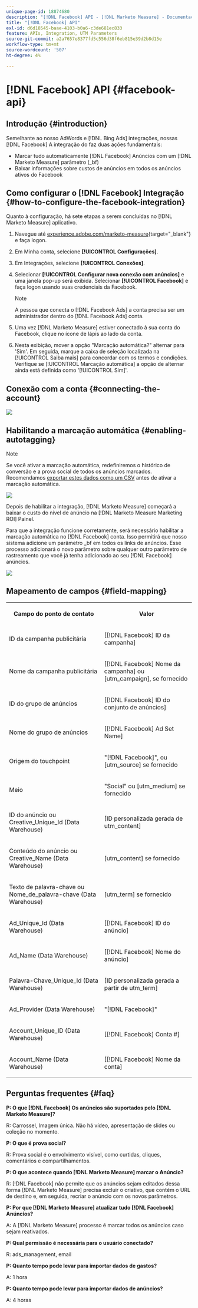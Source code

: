 ```yaml
---
unique-page-id: 18874680
description: "[!DNL Facebook] API - [!DNL Marketo Measure] - Documentação do produto"
title: "[!DNL Facebook] API"
exl-id: d6d18545-baae-4103-b0a6-c3de681ec833
feature: APIs, Integration, UTM Parameters
source-git-commit: a2a7657e8377fd5c556d38f6eb815e39d2b8d15e
workflow-type: tm+mt
source-wordcount: '507'
ht-degree: 4%

---
```


# [!DNL Facebook] API {#facebook-api}

## Introdução {#introduction}

Semelhante ao nosso AdWords e [!DNL Bing Ads] integrações, nossas [!DNL Facebook] A integração do faz duas ações fundamentais:

* Marcar tudo automaticamente [!DNL Facebook] Anúncios com um [!DNL Marketo Measure] parâmetro (_bf)
* Baixar informações sobre custos de anúncios em todos os anúncios ativos do Facebook

## Como configurar o [!DNL Facebook] Integração {#how-to-configure-the-facebook-integration}

Quanto à configuração, há sete etapas a serem concluídas no [!DNL Marketo Measure] aplicativo.

1. Navegue até [experience.adobe.com/marketo-measure](https://experience.adobe.com/marketo-measure){target="_blank"} e faça logon.
1. Em Minha conta, selecione **[!UICONTROL Configurações]**.
1. Em Integrações, selecione **[!UICONTROL Conexões]**.
1. Selecionar **[!UICONTROL Configurar nova conexão com anúncios]** e uma janela pop-up será exibida. Selecionar **[!UICONTROL Facebook]** e faça logon usando suas credenciais da Facebook.

   >[!NOTE]
   >
   >A pessoa que conecta o [!DNL Facebook Ads] a conta precisa ser um administrador dentro do [!DNL Facebook Ads] conta.

1. Uma vez [!DNL Marketo Measure] estiver conectado à sua conta do Facebook, clique no ícone de lápis ao lado da conta.
1. Nesta exibição, mover a opção &quot;Marcação automática?&quot; alternar para &#39;Sim&#39;. Em seguida, marque a caixa de seleção localizada na [!UICONTROL Saiba mais] para concordar com os termos e condições. Verifique se [!UICONTROL Marcação automática] a opção de alternar ainda está definida como &#39;[!UICONTROL Sim]&#39;.

## Conexão com a conta {#connecting-the-account}

![](assets/1.gif)

## Habilitando a marcação automática {#enabling-autotagging}

>[!NOTE]
>
>Se você ativar a marcação automática, redefiniremos o histórico de conversão e a prova social de todos os anúncios marcados. Recomendamos [exportar estes dados como um CSV](https://www.facebook.com/business/help/205067636197240) antes de ativar a marcação automática.

![](assets/2-2.png)

Depois de habilitar a integração, [!DNL Marketo Measure] começará a baixar o custo do nível de anúncio na [!DNL Marketo Measure Marketing ROI] Painel.

Para que a integração funcione corretamente, será necessário habilitar a marcação automática no [!DNL Facebook] conta. Isso permitirá que nosso sistema adicione um parâmetro _bf em todos os links de anúncios. Esse processo adicionará o novo parâmetro sobre qualquer outro parâmetro de rastreamento que você já tenha adicionado ao seu [!DNL Facebook] anúncios.

![](assets/3.gif)

## Mapeamento de campos {#field-mapping}

<table> 
 <colgroup> 
  <col> 
  <col> 
 </colgroup> 
 <tbody> 
  <tr> 
   <th><p><strong>Campo do ponto de contato</strong></p></th> 
   <th><p><strong>Valor</strong></p></th> 
  </tr> 
  <tr> 
   <td><p>ID da campanha publicitária</p></td> 
   <td><p>[[!DNL Facebook] ID da campanha]</p></td> 
  </tr> 
  <tr> 
   <td><p>Nome da campanha publicitária </p></td> 
   <td><p>[[!DNL Facebook] Nome da campanha] ou [utm_campaign], se fornecido</p></td> 
  </tr> 
  <tr> 
   <td><p>ID do grupo de anúncios</p></td> 
   <td><p>[[!DNL Facebook] ID do conjunto de anúncios]</p></td> 
  </tr> 
  <tr> 
   <td><p>Nome do grupo de anúncios</p></td> 
   <td><p>[[!DNL Facebook] Ad Set Name]</p></td> 
  </tr> 
  <tr> 
   <td><p>Origem do touchpoint</p></td> 
   <td><p>"[!DNL Facebook]", ou [utm_source] se fornecido</p></td> 
  </tr> 
  <tr> 
   <td><p>Meio</p></td> 
   <td><p>"Social" ou [utm_medium] se fornecido</p></td> 
  </tr> 
  <tr> 
   <td><p>ID do anúncio ou Creative_Unique_Id (Data Warehouse)</p></td> 
   <td><p>[ID personalizada gerada de utm_content]</p></td> 
  </tr> 
  <tr> 
   <td><p>Conteúdo do anúncio ou Creative_Name (Data Warehouse)</p></td> 
   <td><p>[utm_content] se fornecido</p></td> 
  </tr> 
  <tr> 
   <td><p>Texto de palavra-chave ou Nome_de_palavra-chave (Data Warehouse)</p></td> 
   <td><p>[utm_term] se fornecido</p></td> 
  </tr> 
  <tr> 
   <td><p>Ad_Unique_Id (Data Warehouse)</p></td> 
   <td><p>[[!DNL Facebook] ID do anúncio]</p></td> 
  </tr> 
  <tr> 
   <td><p>Ad_Name (Data Warehouse)</p></td> 
   <td><p>[[!DNL Facebook] Nome do anúncio]</p></td> 
  </tr> 
  <tr> 
   <td><p>Palavra-Chave_Unique_Id (Data Warehouse)</p></td> 
   <td><p>[ID personalizada gerada a partir de utm_term]</p></td> 
  </tr> 
  <tr> 
   <td><p>Ad_Provider (Data Warehouse)</p></td> 
   <td><p>"[!DNL Facebook]"</p></td> 
  </tr> 
  <tr> 
   <td><p>Account_Unique_ID (Data Warehouse)</p></td> 
   <td><p>[[!DNL Facebook] Conta #]</p></td> 
  </tr> 
  <tr> 
   <td><p>Account_Name (Data Warehouse)</p></td> 
   <td><p>[[!DNL Facebook] Nome da conta]</p></td> 
  </tr> 
 </tbody> 
</table>

## Perguntas frequentes {#faq}

**P: O que [!DNL Facebook] Os anúncios são suportados pelo [!DNL Marketo Measure]?**

R: Carrossel, Imagem única. Não há vídeo, apresentação de slides ou coleção no momento.

**P: O que é prova social?**

R: Prova social é o envolvimento visível, como curtidas, cliques, comentários e compartilhamentos.

**P: O que acontece quando [!DNL Marketo Measure] marcar o Anúncio?**

R: [!DNL Facebook] não permite que os anúncios sejam editados dessa forma [!DNL Marketo Measure] precisa excluir o criativo, que contém o URL de destino e, em seguida, recriar o anúncio com os novos parâmetros.

**P: Por que [!DNL Marketo Measure] atualizar tudo [!DNL Facebook] Anúncios?**

A: A [!DNL Marketo Measure] processo é marcar todos os anúncios caso sejam reativados.

**P: Qual permissão é necessária para o usuário conectado?**

R: ads_management, email

**P: Quanto tempo pode levar para importar dados de gastos?**

A: 1 hora

**P: Quanto tempo pode levar para importar dados de anúncios?**

A: 4 horas
